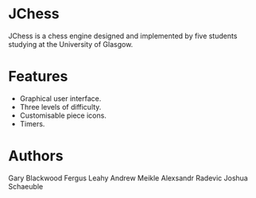 JChess
======

JChess is a chess engine designed and implemented by five students studying at the University of Glasgow. 

Features
========
* Graphical user interface.
* Three levels of difficulty.
* Customisable piece icons.
* Timers.


Authors
=======

Gary Blackwood
Fergus Leahy
Andrew Meikle
Alexsandr Radevic
Joshua Schaeuble